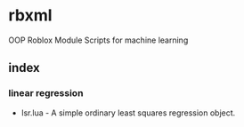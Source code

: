 # rbxml
OOP Roblox Module Scripts for machine learning

## index

### linear regression
-   lsr.lua - A simple  ordinary least squares regression object.
